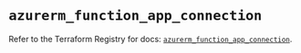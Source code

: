 # `azurerm_function_app_connection`

Refer to the Terraform Registry for docs: [`azurerm_function_app_connection`](https://registry.terraform.io/providers/hashicorp/azurerm/3.89.0/docs/resources/function_app_connection).
